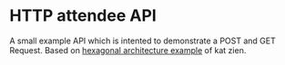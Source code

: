 # HTTP attendee API
A small example API which is intented to demonstrate a POST and GET Request. Based on [hexagonal architecture example](https://github.com/katzien/go-structure-examples/tree/master/domain-hex)  of kat zien.